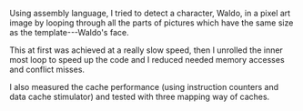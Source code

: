 Using assembly language, I tried to detect a character, Waldo, in a pixel art image by looping through all the parts of pictures which have the same size as the template---Waldo's face.

This at first was achieved at a really slow speed, then I unrolled the inner most loop to speed up the code and I reduced needed memory accesses and conflict misses.

I also measured the cache performance (using instruction counters and data cache stimulator) and tested with three mapping way of caches.
